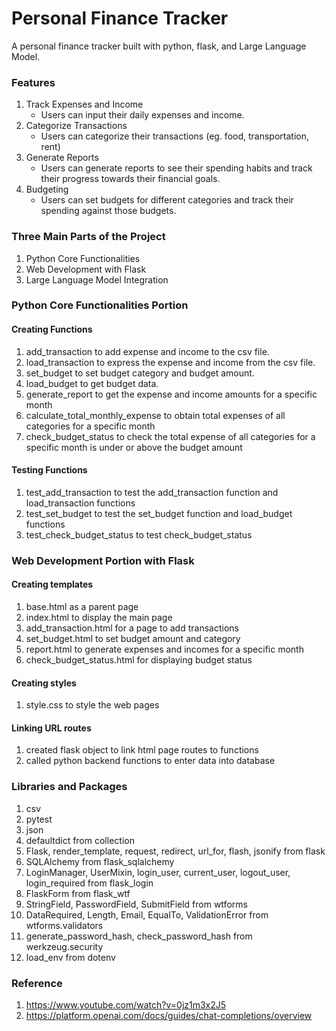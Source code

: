 # Personal Finance Tracker

A personal finance tracker built with python, flask, and Large Language Model.

### Features
1. Track Expenses and Income
   - Users can input their daily expenses and income.
2. Categorize Transactions
   - Users can categorize their transactions (eg. food, transportation, rent)
3. Generate Reports
   - Users can generate reports to see their spending habits and track their progress towards their financial goals.
4. Budgeting
   - Users can set budgets for different categories and track their spending against those budgets.

### Three Main Parts of the Project
1. Python Core Functionalities
2. Web Development with Flask
3. Large Language Model Integration
   
### Python Core Functionalities Portion
#### Creating Functions
   1. add_transaction to add expense and income to the csv file.
   2. load_transaction to express the expense and income from the csv file.
   3. set_budget to set budget category and budget amount.
   4. load_budget to get budget data.
   5. generate_report to get the expense and income amounts for a specific month
   6. calculate_total_monthly_expense to obtain total expenses of all categories for a specific month
   7. check_budget_status to check the total expense of all categories for a specific month is under or above the budget amount
   
#### Testing Functions
1. test_add_transaction to test the add_transaction function and load_transaction functions
2. test_set_budget to test the set_budget function and load_budget functions
3. test_check_budget_status to test check_budget_status

### Web Development Portion with Flask
#### Creating templates
1. base.html as a parent page
2. index.html to display the main page
3. add_transaction.html for a page to add transactions 
4. set_budget.html to set budget amount and category 
5. report.html to generate expenses and incomes for a specific month
6. check_budget_status.html for displaying budget status

#### Creating styles
1. style.css to style the web pages

#### Linking URL routes
1. created flask object to link html page routes to functions
2. called python backend functions to enter data into database
   
### Libraries and Packages
1. csv
2. pytest
3. json
4. defaultdict from collection
5. Flask, render_template, request, redirect, url_for, flash, jsonify from flask
6. SQLAlchemy from flask_sqlalchemy
7. LoginManager, UserMixin, login_user, current_user, logout_user, login_required from flask_login
8. FlaskForm from flask_wtf
9. StringField, PasswordField, SubmitField from wtforms
10. DataRequired, Length, Email, EqualTo, ValidationError from wtforms.validators
11. generate_password_hash, check_password_hash from werkzeug.security
12. load_env from dotenv
   
### Reference
1. https://www.youtube.com/watch?v=0jz1m3x2J5
2. https://platform.openai.com/docs/guides/chat-completions/overview
   